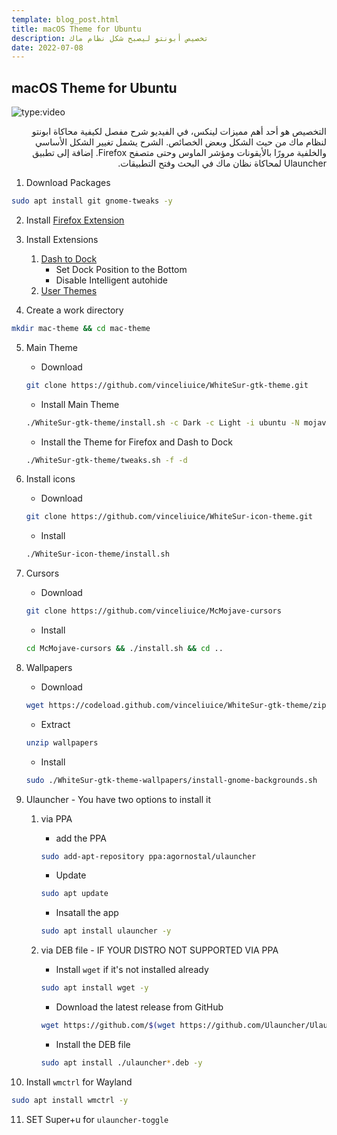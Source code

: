 ```yaml
---
template: blog_post.html
title: macOS Theme for Ubuntu
description: تخصيص أبونتو ليصبح شكل نظام ماك
date: 2022-07-08
---
```


## macOS Theme for Ubuntu

![type:video](https://www.youtube.com/embed/AlMniRLym4w)

<div dir="rtl">
التخصيص هو أحد أهم مميزات لينكس، في الفيديو شرح مفصل لكيفية محاكاة ابونتو لنظام ماك من حيث الشكل وبعض الخصائص.  
الشرح يشمل تغيير الشكل الأساسي والخلفية مرورًا بالأيقونات ومؤشر الماوس وحتى متصفح Firefox. إضافة إلى تطبيق Ulauncher لمحاكاة نظان ماك في البحث وفتح التطبيقات.
</div>

<p hidden>#more</p>

1. Download Packages
```bash
sudo apt install git gnome-tweaks -y
```

2. Install [Firefox Extension](https://extensions.gnome.org)

3. Install Extensions
	1. [Dash to Dock](https://extensions.gnome.org/extension/307/dash-to-dock)
		- Set Dock Position to the Bottom
		- Disable Intelligent autohide
	2. [User Themes](https://extensions.gnome.org/extension/19/user-themes)

4. Create a work directory

```bash
mkdir mac-theme && cd mac-theme
```

5. Main Theme
	- Download
	```bash
	git clone https://github.com/vinceliuice/WhiteSur-gtk-theme.git
	```
	- Install Main Theme
	```bash
	./WhiteSur-gtk-theme/install.sh -c Dark -c Light -i ubuntu -N mojave
	```
	- Install the Theme for Firefox and Dash to Dock
	```bash
	./WhiteSur-gtk-theme/tweaks.sh -f -d
	```

6. Install icons 
	- Download
	```bash
	git clone https://github.com/vinceliuice/WhiteSur-icon-theme.git
	```
	- Install
	```bash
	./WhiteSur-icon-theme/install.sh
	```

7. Cursors 
	- Download
	```bash
	git clone https://github.com/vinceliuice/McMojave-cursors
	```
	- Install
	```bash
	cd McMojave-cursors && ./install.sh && cd ..
	```

8. Wallpapers
	- Download
	```bash
	wget https://codeload.github.com/vinceliuice/WhiteSur-gtk-theme/zip/wallpapers
	```
	- Extract
	```bash
	unzip wallpapers
	```
	- Install
	```bash
	sudo ./WhiteSur-gtk-theme-wallpapers/install-gnome-backgrounds.sh
	```

9. Ulauncher - You have two options to install it

	1. via PPA
		- add the PPA
		```bash
		sudo add-apt-repository ppa:agornostal/ulauncher
		```
		- Update
		```bash
		sudo apt update
		```
		- Insatall the app
		```bash
		sudo apt install ulauncher -y
		```
  
	2. via DEB file - IF YOUR DISTRO NOT SUPPORTED VIA PPA  
		- Install `wget` if it's not installed already
		```bash
		sudo apt install wget -y
		```
		- Download the latest release from GitHub
		```bash
		wget https://github.com/$(wget https://github.com/Ulauncher/Ulauncher/releases/latest -O - | egrep '/.*/.*/.*deb' -o)
		```
		- Install the DEB file
		```bash
		sudo apt install ./ulauncher*.deb -y
		```

10. Install `wmctrl` for Wayland 
```bash
sudo apt install wmctrl -y
```

11. SET Super+u for `ulauncher-toggle`
